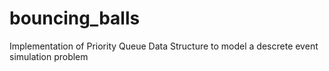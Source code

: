 # bouncing_balls
Implementation of Priority Queue Data Structure to model a descrete event simulation problem

